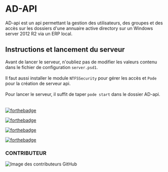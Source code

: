 # AD-API 

AD-api est un api permettant la gestion des utilisateurs, des groupes et des accès sur les dossiers d'une annuaire active directory sur un Windows server 2012 R2 via un ERP local.
</br>
## Instructions et lancement du serveur

Avant de lancer le serveur, n'oubliez pas de modifier les valeurs contenu dans le fichier de configuration `server.psd1`.</br>
</br>
Il faut aussi installer le module `NTFSSecurity` pour gérer les accès et `Pode` pour la création de serveur api.
</br>
</br>
Pour lancer le serveur, il suffit de taper `pode start` dans le dossier AD-api.
</br>
</br>
</br>
[![forthebadge](https://forthebadge.com/images/badges/built-by-developers.svg)](https://forthebadge.com)

[![forthebadge](https://forthebadge.com/images/badges/its-not-a-lie-if-you-believe-it.svg)](https://forthebadge.com)

[![forthebadge](https://forthebadge.com/images/badges/makes-people-smile.svg)](https://forthebadge.com)

[![forthebadge](https://forthebadge.com/images/badges/open-source.svg)](https://forthebadge.com)

<h3>CONTRIBUTEUR</h3>

![Image des contributeurs GitHub](https://contrib.rocks/image?repo=Landris18/AD-api)
